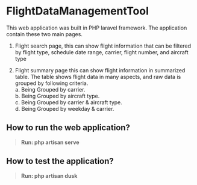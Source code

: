 # FlightDataManagementTool

This web application was built in PHP laravel framework. The application contain these two main pages.
1. Flight search page, this can show flight information that can be filtered by flight type, schedule date range, carrier, flight number, and aircraft type

2.	Flight summary page this can show flight information in summarized table. The table shows flight data in many aspects, and raw data is grouped by following criteria. <br />
    a.	Being Grouped by carrier.<br />
    b.	Being Grouped by aircraft type.<br />
    c.	Being Grouped by carrier & aircraft type.<br />
    d.	Being Grouped by weekday & carrier.<br />
    
    
## How to run the web application?<br />
> **Run: php artisan serve <br />** 

## How to test the application?<br />
> **Run: php artisan dusk  <br />** 
